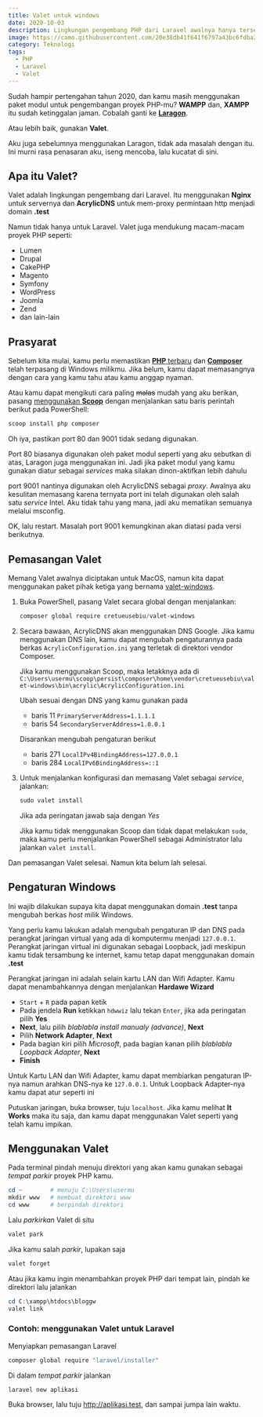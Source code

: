 ```yaml
---
title: Valet untuk windows
date: 2020-10-03
description: Lingkungan pengembang PHP dari Laravel awalnya hanya tersedia untuk MacOS. Seseorang telah melakukannya sejak lawas, kini kamu dapat memasangnya pada Windows kesayanganmu.
image: https://camo.githubusercontent.com/20e38db41f641f6797a43bc6fdba2169df8ceb0cf439170a94ff3fef66ee90b2/68747470733a2f2f6c61726176656c2e636f6d2f6173736574732f696d672f636f6d706f6e656e74732f6c6f676f2d76616c65742e737667
category: Teknologi
tags:
  - PHP
  - Laravel
  - Valet
---
```


Sudah hampir pertengahan tahun 2020, dan kamu masih menggunakan paket modul untuk pengembangan proyek PHP-mu? **WAMPP** dan, **XAMPP** itu sudah ketinggalan jaman. Cobalah ganti ke [**Laragon**](https://laragon.org/).

Atau lebih baik, gunakan **Valet**.

Aku juga sebelumnya menggunakan Laragon, tidak ada masalah dengan itu. Ini murni rasa penasaran aku, iseng mencoba, lalu kucatat di sini.

## Apa itu Valet?

Valet adalah lingkungan pengembang dari Laravel. Itu menggunakan **Nginx** untuk servernya dan **AcrylicDNS** untuk mem-proxy permintaan http menjadi domain **.test**

Namun tidak hanya untuk Laravel. Valet juga mendukung macam-macam proyek PHP seperti:

- Lumen
- Drupal
- CakePHP
- Magento
- Symfony
- WordPress
- Joomla
- Zend
- dan lain-lain

## Prasyarat

Sebelum kita mulai, kamu perlu memastikan [**PHP** terbaru](http://windows.php.net/download) dan [**Composer**](https://getcomposer.org/) telah terpasang di Windows milikmu. Jika belum, kamu dapat memasangnya dengan cara yang kamu tahu atau kamu anggap nyaman.

Atau kamu dapat mengikuti cara paling ~~malas~~ mudah yang aku berikan, pasang [menggunakan **Scoop**](/catatan/1-scoop-cinta-untuk-baris-perintah) dengan menjalankan satu baris perintah berikut pada PowerShell:

```powershell
scoop install php composer
```

Oh iya, pastikan port 80 dan 9001 tidak sedang digunakan.

Port 80 biasanya digunakan oleh paket modul seperti yang aku sebutkan di atas, Laragon juga menggunakan ini. Jadi jika paket modul yang kamu gunakan diatur sebagai _services_ maka silakan dinon-aktifkan lebih dahulu

port 9001 nantinya digunakan oleh AcrylicDNS sebagai _proxy_. Awalnya aku kesulitan memasang karena ternyata port ini telah digunakan oleh salah satu _service_ Intel. Aku tidak tahu yang mana, jadi aku mematikan semuanya melalui msconfig.

OK, lalu restart. Masalah port 9001 kemungkinan akan diatasi pada versi berikutnya.

## Pemasangan Valet

Memang Valet awalnya diciptakan untuk MacOS, namun kita dapat menggunakan paket pihak ketiga yang bernama [valet-windows](https://github.com/cretueusebiu/valet-windows).

1. Buka PowerShell, pasang Valet secara global dengan menjalankan:

   ```powershell
   composer global require cretueusebiu/valet-windows
   ```

1. Secara bawaan, AcrylicDNS akan menggunakan DNS Google. Jika kamu menggunakan DNS lain, kamu dapat mengubah pengaturannya pada berkas `AcrylicConfiguration.ini` yang terletak di direktori vendor Composer.

   Jika kamu menggunakan Scoop, maka letakknya ada di `C:\Users\usermu\scoop\persist\composer\home\vendor\cretueusebiu\valet-windows\bin\acrylic\AcrylicConfiguration.ini`

   Ubah sesuai dengan DNS yang kamu gunakan pada

   - baris 11 `PrimaryServerAddress=1.1.1.1`
   - baris 54 `SecondaryServerAddress=1.0.0.1`

   Disarankan mengubah pengaturan berikut

   - baris 271 `LocalIPv4BindingAddress=127.0.0.1`
   - baris 284 `LocalIPv6BindingAddress=::1`

1. Untuk menjalankan konfigurasi dan memasang Valet sebagai _service_, jalankan:

   ```powershell
   sudo valet install
   ```

   Jika ada peringatan jawab saja dengan _Yes_

   Jika kamu tidak menggunakan Scoop dan tidak dapat melakukan `sudo`, maka kamu perlu menjalankan PowerShell sebagai Administrator lalu jalankan `valet install`.

Dan pemasangan Valet selesai. Namun kita belum lah selesai.

## Pengaturan Windows

Ini wajib dilakukan supaya kita dapat menggunakan domain **.test** tanpa mengubah berkas _host_ milik Windows.

Yang perlu kamu lakukan adalah mengubah pengaturan IP dan DNS pada perangkat jaringan virtual yang ada di komputermu menjadi `127.0.0.1`. Perangkat jaringan virtual ini digunakan sebagai Loopback, jadi meskipun kamu tidak tersambung ke internet, kamu tetap dapat menggunakan domain **.test**

Perangkat jaringan ini adalah selain kartu LAN dan Wifi Adapter. Kamu dapat menambahkannya dengan menjalankan **Hardawe Wizard**

- `Start` + `R` pada papan ketik
- Pada jendela **Run** ketikkan `hdwwiz` lalu tekan `Enter`, jika ada peringatan pilih **Yes**
- **Next**, lalu pilih _blablabla install manualy (advance)_, **Next**
- Pilih **Network Adapter**, **Next**
- Pada bagian kiri pilih _Microsoft_, pada bagian kanan pilih _blablabla Loopback Adapter_, **Next**
- **Finish**

Untuk Kartu LAN dan Wifi Adapter, kamu dapat membiarkan pengaturan IP-nya namun arahkan DNS-nya ke `127.0.0.1`. Untuk Loopback Adapter-nya kamu dapat atur seperti ini

Putuskan jaringan, buka browser, tuju `localhost`. Jika kamu melihat **It Works** maka itu saja, dan kamu dapat menggunakan Valet seperti yang telah kamu impikan.

## Menggunakan Valet

Pada terminal pindah menuju direktori yang akan kamu gunakan sebagai _tempat parkir_ proyek PHP kamu.

```powershell
cd ~        # menuju C:\Users\usermu
mkdir www   # membuat direktori www
cd www      # berpindah direktori
```

Lalu _parkirkan_ Valet di situ

```powershell
valet park
```

Jika kamu salah _parkir_, lupakan saja

```powershell
valet forget
```

Atau jika kamu ingin menambahkan proyek PHP dari tempat lain, pindah ke direktori lalu jalankan

```powershell
cd C:\xampp\htdocs\bloggw
valet link
```

### Contoh: menggunakan Valet untuk Laravel

Menyiapkan pemasangan Laravel

```powershell
composer global require "laravel/installer"
```

Di dalam _tempat parkir_ jalankan

```powershell
laravel new aplikasi
```

Buka browser, lalu tuju http://aplikasi.test, dan sampai jumpa lain waktu.
